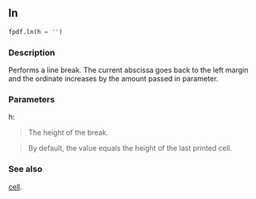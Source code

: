 ## ln ##

```python
fpdf.ln(h = '')
```

### Description ###

Performs a line break. The current abscissa goes back to the left margin and the ordinate increases by the amount passed in parameter.

### Parameters ###

h:
> The height of the break.

> By default, the value equals the height of the last printed cell.

### See also ###

[cell](Cell.md).

